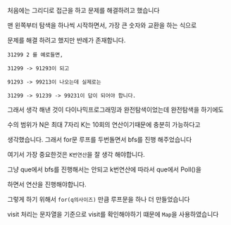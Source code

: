 처음에는 그리디로 접근을 하고 문제를 해결하려고 했습니다

맨 왼쪽부터 탐색을 하나씩 시작하면서, 가장 큰 숫자와 교환을 하는 식으로

문제를 해결 하려고 했지만 반례가 존재합니다.

```
31299 2 를 예로들면, 

31299 -> 91293이 되고

91293 -> 99213이 나오는데 실제로는

31299 -> 91239 -> 99231이 답이 되어야 합니다.

```

그래서 생각 해낸 것이 다이나믹프로그래밍과 완전탐색이었는데 완전탐색을 하기에도 

수의 범위가 N은 최대 7자리 K는 10회의 연산이기때문에 충분히 가능하다고 

생각했습니다. 그래서 for문 루프를 두번돌면서 bfs를 진행 해주었습니다

여기서 가장 중요한것은 `K번연산`을 잘 생각 해야합니다.

그냥 que에서 bfs를 진행해서는 안되고 k번연산에 따라서 que에서 Poll()을
 
 하면서 연산을 진행해야합니다.

그렇게 하기 위해서 `for(q의사이즈)` 만큼 루프문을 하나 더 만들었습니다


visit 처리는 문자열을 기준으로 visit를 확인해야하기 떄문에 `Map`을 사용하였습니다